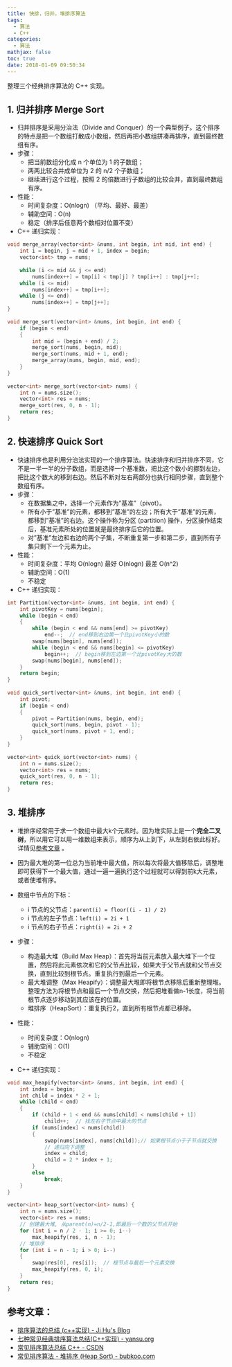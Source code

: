 ```yaml
---
title: 快排，归并，堆排序算法
tags:
  - 算法
  - C++
categories:
  - 算法
mathjax: false
toc: true
date: 2018-01-09 09:50:34
---
```


整理三个经典排序算法的 C++ 实现。

<!--more-->

## 1. 归并排序 Merge Sort

- 归并排序是采用分治法（Divide and Conquer）的一个典型例子。这个排序的特点是把一个数组打散成小数组，然后再把小数组拼凑再排序，直到最终数组有序。
- 步骤：
  - 把当前数组分化成 n 个单位为 1 的子数组；
  - 两两比较合并成单位为 2 的 n/2 个子数组；
  - 继续进行这个过程，按照 2 的倍数进行子数组的比较合并，直到最终数组有序。
- 性能：
  - 时间复杂度：O(nlogn) （平均、最好、最差）
  - 辅助空间：O(n)
  - 稳定（排序后任意两个数相对位置不变）
- C++ 递归实现：

```C++
void merge_array(vector<int> &nums, int begin, int mid, int end) {
    int i = begin, j = mid + 1, index = begin;
    vector<int> tmp = nums;
 
    while (i <= mid && j <= end)
        nums[index++] = tmp[i] < tmp[j] ? tmp[i++] : tmp[j++];
    while (i <= mid)
        nums[index++] = tmp[i++];
    while (j <= end)
        nums[index++] = tmp[j++];
}
 
void merge_sort(vector<int> &nums, int begin, int end) {
    if (begin < end)
    {
        int mid = (begin + end) / 2;
        merge_sort(nums, begin, mid);
        merge_sort(nums, mid + 1, end);
        merge_array(nums, begin, mid, end);
    }
}
 
vector<int> merge_sort(vector<int> nums) {
    int n = nums.size();
    vector<int> res = nums;
    merge_sort(res, 0, n - 1);
    return res;
}
```

## 2. 快速排序 Quick Sort

- 快速排序也是利用分治法实现的一个排序算法。快速排序和归并排序不同，它不是一半一半的分子数组，而是选择一个基准数，把比这个数小的挪到左边，把比这个数大的移到右边。然后不断对左右两部分也执行相同步骤，直到整个数组有序。
- 步骤：
  - 在数据集之中，选择一个元素作为”基准”（pivot）。
  - 所有小于”基准”的元素，都移到”基准”的左边；所有大于”基准”的元素，都移到”基准”的右边。这个操作称为分区 (partition) 操作，分区操作结束后，基准元素所处的位置就是最终排序后它的位置。
  - 对”基准”左边和右边的两个子集，不断重复第一步和第二步，直到所有子集只剩下一个元素为止。
- 性能：
  - 时间复杂度：平均 O(nlogn) 最好 O(nlogn) 最差 O(n^2)
  - 辅助空间：O(1)
  - 不稳定
- C++ 递归实现：

```C++
int Partition(vector<int> &nums, int begin, int end) {
    int pivotKey = nums[begin];
    while (begin < end)
    {
        while (begin < end && nums[end] >= pivotKey)
            end--;  // end移到右边第一个比pivotKey小的数
        swap(nums[begin], nums[end]);
        while (begin < end && nums[begin] <= pivotKey)
            begin++;  // begin移到左边第一个比pivotKey大的数
        swap(nums[begin], nums[end]);
    }
    return begin;
}
 
void quick_sort(vector<int> &nums, int begin, int end) {
    int pivot;
    if (begin < end)
    {
        pivot = Partition(nums, begin, end);
        quick_sort(nums, begin, pivot - 1);
        quick_sort(nums, pivot + 1, end);
    }
}
 
vector<int> quick_sort(vector<int> nums) {
    int n = nums.size();
    vector<int> res = nums;
    quick_sort(res, 0, n - 1);
    return res;
}
```

## 3. 堆排序

- 堆排序经常用于求一个数组中最大k个元素时。因为堆实际上是一个**完全二叉树**，所以用它可以用一维数组来表示，顺序为从上到下，从左到右依此标好。详情见[参考文章](http://bubkoo.com/2014/01/14/sort-algorithm/heap-sort/) 。
- 因为最大堆的第一位总为当前堆中最大值，所以每次将最大值移除后，调整堆即可获得下一个最大值，通过一遍一遍执行这个过程就可以得到前k大元素，或者使堆有序。
- 数组中节点的下标：
  - i 节点的父节点：`parent(i) = floor((i - 1) / 2)`
  - i 节点的左子节点：`left(i) = 2i + 1`
  - i 节点的右子节点：`right(i) = 2i + 2`
- 步骤：
  - 构造最大堆（Build Max Heap）：首先将当前元素放入最大堆下一个位置，然后将此元素依次和它的父节点比较，如果大于父节点就和父节点交换，直到比较到根节点。重复执行到最后一个元素。
  - 最大堆调整（Max Heapify）：调整最大堆即将根节点移除后重新整理堆。整理方法为将根节点和最后一个节点交换，然后把堆看做n-1长度，将当前根节点逐步移动到其应该在的位置。
  - 堆排序（HeapSort）：重复执行2，直到所有根节点都已移除。


- 性能：
  - 时间复杂度：O(nlogn)
  - 辅助空间：O(1)
  - 不稳定
- C++ 递归实现：

```C++
void max_heapify(vector<int> &nums, int begin, int end) {
    int index = begin;
    int child = index * 2 + 1;
    while (child < end)
    {
        if (child + 1 < end && nums[child] < nums[child + 1])
            child++;  // 找左右子节点中最大的节点
        if (nums[index] < nums[child])
        {
            swap(nums[index], nums[child]);// 如果根节点小于子节点就交换
            // 递归向下调整
            index = child;
            child = 2 * index + 1;
        }
        else
            break;
    }
}
 
vector<int> heap_sort(vector<int> nums) {
    int n = nums.size();
    vector<int> res = nums;
    // 创建最大堆, 从parent(n)=n/2-1,即最后一个数的父节点开始
    for (int i = n / 2 - 1; i >= 0; i--)
        max_heapify(res, i, n - 1);
    // 堆排序
    for (int i = n - 1; i > 0; i--)
    {
        swap(res[0], res[i]);  // 根节点与最后一个元素交换
        max_heapify(res, 0, i);
    }
    return res;
}
```

## 参考文章：

- [排序算法的总结 (c++实现) - Ji Hu's Blog](https://hujichn.github.io/2017/03/20/%E6%8E%92%E5%BA%8F%E7%AE%97%E6%B3%95%E7%9A%84%E6%80%BB%E7%BB%93%20(c++%E5%AE%9E%E7%8E%B0))
- [七种常见经典排序算法总结(C++实现) - yansu.org](http://yansu.org/2015/09/07/sort-algorithms.html)
- [常见排序算法总结 C++ - CSDN](http://blog.csdn.net/u013949069/article/details/72625925)
- [常见排序算法 - 堆排序 (Heap Sort) - bubkoo.com](http://bubkoo.com/2014/01/14/sort-algorithm/heap-sort/)